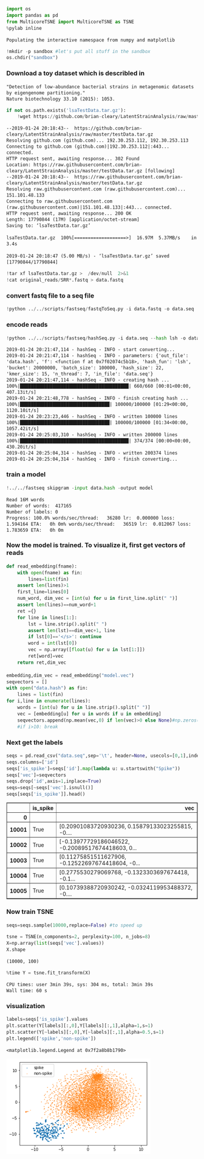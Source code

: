 

```python
import os
import pandas as pd
from MulticoreTSNE import MulticoreTSNE as TSNE
%pylab inline
```

    Populating the interactive namespace from numpy and matplotlib



```python
!mkdir -p sandbox #let's put all stuff in the sandbox
os.chdir("sandbox")
```

### Download a toy dataset which is describled in

    "Detection of low-abundance bacterial strains in metagenomic datasets by eigengenome partitioning." 
    Nature biotechnology 33.10 (2015): 1053.


```python
if not os.path.exists('lsaTestData.tar.gz'):
    !wget https://github.com/brian-cleary/LatentStrainAnalysis/raw/master/testData.tar.gz -O lsaTestData.tar.gz
```

    --2019-01-24 20:18:43--  https://github.com/brian-cleary/LatentStrainAnalysis/raw/master/testData.tar.gz
    Resolving github.com (github.com)... 192.30.253.112, 192.30.253.113
    Connecting to github.com (github.com)|192.30.253.112|:443... connected.
    HTTP request sent, awaiting response... 302 Found
    Location: https://raw.githubusercontent.com/brian-cleary/LatentStrainAnalysis/master/testData.tar.gz [following]
    --2019-01-24 20:18:43--  https://raw.githubusercontent.com/brian-cleary/LatentStrainAnalysis/master/testData.tar.gz
    Resolving raw.githubusercontent.com (raw.githubusercontent.com)... 151.101.48.133
    Connecting to raw.githubusercontent.com (raw.githubusercontent.com)|151.101.48.133|:443... connected.
    HTTP request sent, awaiting response... 200 OK
    Length: 17790844 (17M) [application/octet-stream]
    Saving to: ‘lsaTestData.tar.gz’
    
    lsaTestData.tar.gz  100%[===================>]  16.97M  5.37MB/s    in 3.4s    
    
    2019-01-24 20:18:47 (5.00 MB/s) - ‘lsaTestData.tar.gz’ saved [17790844/17790844]
    



```python
!tar xf lsaTestData.tar.gz >  /dev/null  2>&1
!cat original_reads/SRR*.fastq > data.fastq
```

### convert fastq file to a seq file


```python
!python ../../scripts/fastseq/fastqToSeq.py -i data.fastq -o data.seq
```

### encode  reads


```python
!python ../../scripts/fastseq/hashSeq.py -i data.seq --hash lsh -o data.hash -k 15
```

    2019-01-24 20:21:47,114 - hashSeq - INFO - start converting...
    2019-01-24 20:21:47,114 - hashSeq - INFO - parameters: {'out_file': 'data.hash', 'f': <function f at 0x7f02074c5b18>, 'hash_fun': 'lsh', 'bucket': 20000000, 'batch_size': 100000, 'hash_size': 22, 'kmer_size': 15, 'n_thread': 7, 'in_file': 'data.seq'}
    2019-01-24 20:21:47,114 - hashSeq - INFO - creating hash ...
    100%|████████████████████████████████████████| 660/660 [00:01<00:00, 407.13it/s]
    2019-01-24 20:21:48,778 - hashSeq - INFO - finish creating hash ...
    100%|█████████████████████████████████| 100000/100000 [01:29<00:00, 1120.10it/s]
    2019-01-24 20:23:23,446 - hashSeq - INFO - written 100000 lines
    100%|█████████████████████████████████| 100000/100000 [01:34<00:00, 1057.42it/s]
    2019-01-24 20:25:03,310 - hashSeq - INFO - written 200000 lines
    100%|████████████████████████████████████████| 374/374 [00:00<00:00, 430.20it/s]
    2019-01-24 20:25:04,314 - hashSeq - INFO - written 200374 lines
    2019-01-24 20:25:04,314 - hashSeq - INFO - finish converting...


### train a model


```python
!../../fastseq skipgram -input data.hash -output model
```

    Read 16M words
    Number of words:  417165
    Number of labels: 0
    Progress: 100.0% words/sec/thread:   36280 lr:  0.000000 loss:  1.594164 ETA:   0h 0m% words/sec/thread:   36519 lr:  0.012067 loss:  1.783659 ETA:   0h 0m


### Now the model is trained.  To visualize it, first get vectors of reads


```python
def read_embedding(fname):
    with open(fname) as fin:
        lines=list(fin)
    assert len(lines)>1
    first_line=lines[0]
    num_word, dim_vec = [int(u) for u in first_line.split(" ")]
    assert len(lines)==num_word+1
    ret ={}
    for line in lines[1:]:
        lst = line.strip().split(" ")
        assert len(lst)==dim_vec+1, line
        if lst[0]=='</s>': continue
        word = int(lst[0])
        vec = np.array([float(u) for u in lst[1:]])
        ret[word]=vec
    return ret,dim_vec

embedding,dim_vec = read_embedding("model.vec")
seqvectors = []
with open("data.hash") as fin:
    lines = list(fin)
for i,line in enumerate(lines):
    words = [int(u) for u in line.strip().split(" ")]
    vec = [embedding[u] for u in words if u in embedding]
    seqvectors.append(np.mean(vec,0) if len(vec)>0 else None)#np.zeros([dim_vec],dtype=np.float32))
    #if i>10: break    
```

### Next get the labels


```python
seqs = pd.read_csv("data.seq",sep='\t', header=None, usecols=[0,1],index_col=0)
seqs.columns=['id']
seqs['is_spike']=seqs['id'].map(lambda u: u.startswith("Spike"))
seqs['vec']=seqvectors
seqs.drop('id',axis=1,inplace=True)
seqs=seqs[~seqs['vec'].isnull()]
seqs[seqs['is_spike']].head()
```




<div>
<style scoped>
    .dataframe tbody tr th:only-of-type {
        vertical-align: middle;
    }

    .dataframe tbody tr th {
        vertical-align: top;
    }

    .dataframe thead th {
        text-align: right;
    }
</style>
<table border="1" class="dataframe">
  <thead>
    <tr style="text-align: right;">
      <th></th>
      <th>is_spike</th>
      <th>vec</th>
    </tr>
    <tr>
      <th>0</th>
      <th></th>
      <th></th>
    </tr>
  </thead>
  <tbody>
    <tr>
      <th>10001</th>
      <td>True</td>
      <td>[0.20901083720930236, 0.15879133023255815, -0....</td>
    </tr>
    <tr>
      <th>10002</th>
      <td>True</td>
      <td>[-0.13977729186046522, -0.20089517674418603, 0...</td>
    </tr>
    <tr>
      <th>10003</th>
      <td>True</td>
      <td>[0.11275851511627906, -0.12522697674418604, -0...</td>
    </tr>
    <tr>
      <th>10004</th>
      <td>True</td>
      <td>[0.2775530279069768, -0.1323303697674418, -0.1...</td>
    </tr>
    <tr>
      <th>10005</th>
      <td>True</td>
      <td>[0.10739388720930242, -0.0324119953488372, -0....</td>
    </tr>
  </tbody>
</table>
</div>



### Now train TSNE


```python
seqs=seqs.sample(10000,replace=False) #to speed up 
```


```python
tsne = TSNE(n_components=2, perplexity=100, n_jobs=8)
X=np.array(list(seqs['vec'].values))
X.shape
```




    (10000, 100)




```python
%time Y = tsne.fit_transform(X)
```

    CPU times: user 3min 39s, sys: 304 ms, total: 3min 39s
    Wall time: 60 s


### visualization


```python
labels=seqs['is_spike'].values
plt.scatter(Y[labels][:,0],Y[labels][:,1],alpha=1,s=1)
plt.scatter(Y[~labels][:,0],Y[~labels][:,1],alpha=0.5,s=1)
plt.legend(['spike','non-spike'])
```




    <matplotlib.legend.Legend at 0x7f2a8b8b1790>




![png](Tutorial_Toy_Example_files/Tutorial_Toy_Example_20_1.png)

